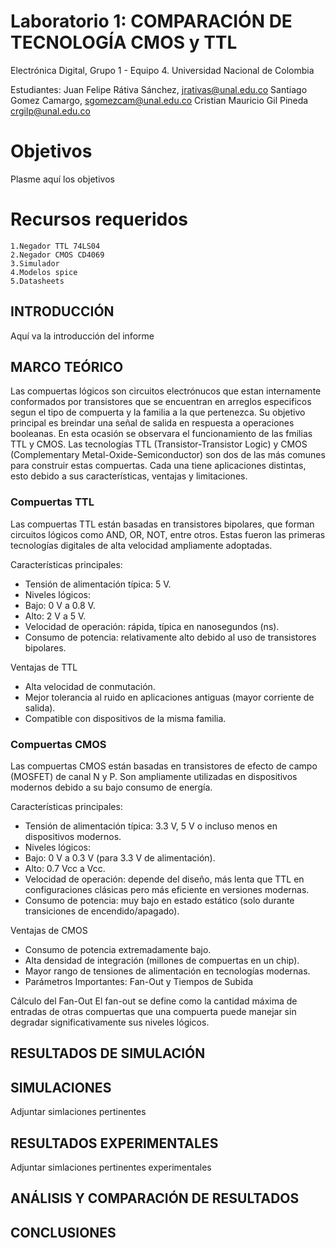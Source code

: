 # Laboratorio 1: COMPARACIÓN DE TECNOLOGÍA CMOS y TTL

Electrónica Digital, Grupo 1 - Equipo 4.
Universidad Nacional de Colombia

Estudiantes: 
Juan Felipe Rátiva Sánchez, jrativas@unal.edu.co
Santiago Gomez Camargo, sgomezcam@unal.edu.co
Cristian Mauricio Gil Pineda crgilp@unal.edu.co

# Objetivos
Plasme aquí los objetivos

# Recursos requeridos
    1.Negador TTL 74LS04
    2.Negador CMOS CD4069
    3.Simulador
    4.Modelos spice
    5.Datasheets

## INTRODUCCIÓN
Aquí va la introducción del informe

## MARCO TEÓRICO
Las compuertas lógicos son circuitos electrónucos que estan internamente conformados por transistores que se encuentran en arreglos especificos segun el tipo de compuerta y la familia a la que pertenezca. Su objetivo principal es breindar una señal de salida en respuesta a operaciones booleanas. En esta ocasión se observara el funcionamiento de las fmilias TTL y CMOS. Las tecnologías TTL (Transistor-Transistor Logic) y CMOS (Complementary Metal-Oxide-Semiconductor) son dos de las más comunes para construir estas compuertas. Cada una tiene aplicaciones distintas, esto debido a sus características, ventajas y limitaciones.

### Compuertas TTL
Las compuertas TTL están basadas en transistores bipolares, que forman circuitos lógicos como AND, OR, NOT, entre otros. Estas fueron las primeras tecnologías digitales de alta velocidad ampliamente adoptadas.

Características principales:
- Tensión de alimentación típica: 5 V.
- Niveles lógicos:
- Bajo: 0 V a 0.8 V.
- Alto: 2 V a 5 V.
- Velocidad de operación: rápida, típica en nanosegundos (ns).
- Consumo de potencia: relativamente alto debido al uso de transistores bipolares.

Ventajas de TTL
- Alta velocidad de conmutación.
- Mejor tolerancia al ruido en aplicaciones antiguas (mayor corriente de salida).
- Compatible con dispositivos de la misma familia.

### Compuertas CMOS
Las compuertas CMOS están basadas en transistores de efecto de campo (MOSFET) de canal N y P. Son ampliamente utilizadas en dispositivos modernos debido a su bajo consumo de energía.

Características principales:
- Tensión de alimentación típica: 3.3 V, 5 V o incluso menos en dispositivos modernos.
- Niveles lógicos:
- Bajo: 0 V a 0.3 V (para 3.3 V de alimentación).
- Alto: 0.7 Vcc a Vcc.
- Velocidad de operación: depende del diseño, más lenta que TTL en configuraciones clásicas pero más eficiente en versiones modernas.
- Consumo de potencia: muy bajo en estado estático (solo durante transiciones de encendido/apagado).

Ventajas de CMOS
- Consumo de potencia extremadamente bajo.
- Alta densidad de integración (millones de compuertas en un chip).
- Mayor rango de tensiones de alimentación en tecnologías modernas.
- Parámetros Importantes: Fan-Out y Tiempos de Subida

Cálculo del Fan-Out
El fan-out se define como la cantidad máxima de entradas de otras compuertas que una compuerta puede manejar sin degradar significativamente sus niveles lógicos.

## RESULTADOS DE SIMULACIÓN 
## SIMULACIONES
Adjuntar simlaciones pertinentes

## RESULTADOS EXPERIMENTALES
Adjuntar simlaciones pertinentes experimentales

## ANÁLISIS Y COMPARACIÓN DE RESULTADOS 

## CONCLUSIONES
